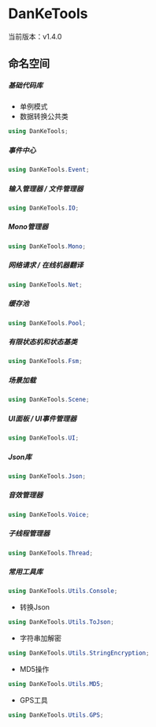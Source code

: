 # DanKeTools

当前版本：v1.4.0

## 命名空间

##### 基础代码库

- 单例模式
- 数据转换公共类

```c#
using DanKeTools;
```



##### 事件中心

```c#
using DanKeTools.Event;
```



##### 输入管理器 / 文件管理器

```c#
using DanKeTools.IO;
```



##### Mono管理器

```c#
using DanKeTools.Mono;
```



##### 网络请求 / 在线机器翻译

```c#
using DanKeTools.Net;
```



##### 缓存池

```c#
using DanKeTools.Pool;
```



##### 有限状态机和状态基类

```c#
using DanKeTools.Fsm;
```



##### 场景加载

```c#
using DanKeTools.Scene;
```



##### UI面板 / UI事件管理器

```c#
using DanKeTools.UI;
```



##### Json库

```c#
using DanKeTools.Json;
```



##### 音效管理器

```c#
using DanKeTools.Voice;
```



##### 子线程管理器

```c#
using DanKeTools.Thread;
```



##### 常用工具库

```c#
using DanKeTools.Utils.Console;
```

- 转换Json

```c#
using DanKeTools.Utils.ToJson;
```

- 字符串加解密

```c#
using DanKeTools.Utils.StringEncryption;
```

- MD5操作

```c#
using DanKeTools.Utils.MD5;
```

- GPS工具

```c#
using DanKeTools.Utils.GPS;
```

